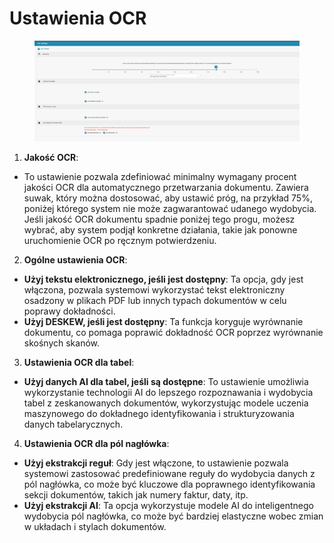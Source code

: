 # Ustawienia OCR

<figure><img src="../../../.gitbook/assets/Bildschirmfoto 2024-05-08 um 11.01.00.png" alt=""><figcaption></figcaption></figure>

1. **Jakość OCR**:
* To ustawienie pozwala zdefiniować minimalny wymagany procent jakości OCR dla automatycznego przetwarzania dokumentu. Zawiera suwak, który można dostosować, aby ustawić próg, na przykład 75%, poniżej którego system nie może zagwarantować udanego wydobycia. Jeśli jakość OCR dokumentu spadnie poniżej tego progu, możesz wybrać, aby system podjął konkretne działania, takie jak ponowne uruchomienie OCR po ręcznym potwierdzeniu.
2. **Ogólne ustawienia OCR**:
* **Użyj tekstu elektronicznego, jeśli jest dostępny**: Ta opcja, gdy jest włączona, pozwala systemowi wykorzystać tekst elektroniczny osadzony w plikach PDF lub innych typach dokumentów w celu poprawy dokładności.
* **Użyj DESKEW, jeśli jest dostępny**: Ta funkcja koryguje wyrównanie dokumentu, co pomaga poprawić dokładność OCR poprzez wyrównanie skośnych skanów.
3. **Ustawienia OCR dla tabel**:
* **Użyj danych AI dla tabel, jeśli są dostępne**: To ustawienie umożliwia wykorzystanie technologii AI do lepszego rozpoznawania i wydobycia tabel z zeskanowanych dokumentów, wykorzystując modele uczenia maszynowego do dokładnego identyfikowania i strukturyzowania danych tabelarycznych.
4. **Ustawienia OCR dla pól nagłówka**:
* **Użyj ekstrakcji reguł**: Gdy jest włączone, to ustawienie pozwala systemowi zastosować predefiniowane reguły do wydobycia danych z pól nagłówka, co może być kluczowe dla poprawnego identyfikowania sekcji dokumentów, takich jak numery faktur, daty, itp.
* **Użyj ekstrakcji AI**: Ta opcja wykorzystuje modele AI do inteligentnego wydobycia pól nagłówka, co może być bardziej elastyczne wobec zmian w układach i stylach dokumentów.

